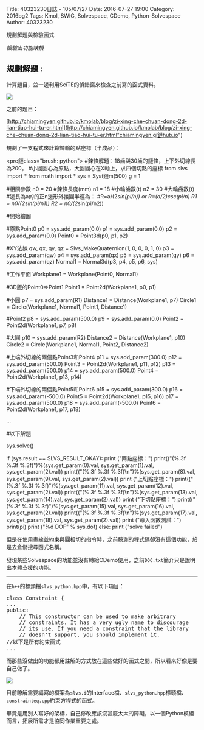 Title: 40323230日誌 - 105/07/27
Date: 2016-07-27 19:00
Category: 2016bg2
Tags: Kmol, SWIG, Solvespace, CDemo, Python-Solvespace
Author: 40323230


規劃解題與檢驗函式

*檢驗出功能缺損*

<!-- PELICAN_END_SUMMARY -->

<h2>規劃解題 :</h2>

計算題目，並一邊利用SciTE的偵錯窗來檢查之前寫的函式資料。

<img src="http://i.imgur.com/tfgUIVX.jpg" >

之前的題目：

[http://chiamingyen.github.io/kmolab/blog/zi-xing-che-chuan-dong-2d-lian-tiao-hui-tu-er.html](http://chiamingyen.github.io/kmolab/blog/zi-xing-che-chuan-dong-2d-lian-tiao-hui-tu-er.html"chiamingyen.gi鏈hub.io")

規劃了一支程式來計算鍊輪的點座標（半成品）：

<pre鏈class="brush: python">
#鍊條解題：18齒與30齒的鏈條，上下外切線長為200。
#小圓圓心為原點，大圓圓心在X軸上，求四個切點的座標
from slvs import *
from math import *
sys = Syst鏈m(500)
g = 1

#相關參數
n0 = 20 #鍊條長度(mm)
n1 = 18 #小輪齒數(t)
n2 = 30 #大輪齒數(t)
#邊長為a的的正n邊形外接圓半徑為：
#R=a/(2*sin(pi/n)) or R=(a/2)*csc(pi/n)
R1 = n0/(2*sin(pi/n1))
R2 = n0/(2*sin(pi/n2))

#開始繪圖

#原點Point0
p0 = sys.add_param(0.0)
p1 = sys.add_param(0.0)
p2 = sys.add_param(0.0)
Point0 = Point3d(p0, p1, p2)

#XY法線
qw, qx, qy, qz = Slvs_MakeQuaternion(1, 0, 0, 0, 1, 0)
p3 = sys.add_param(qw)
p4 = sys.add_param(qx)
p5 = sys.add_param(qy)
p6 = sys.add_param(qz)
Normal1 = Normal3d(p3, p4, p5, p6, sys)

#工作平面
Workplane1 = Workplane(Point0, Normal1)

#3D版的Point0=>Point1
Point1 = Point2d(Workplane1, p0, p1)

#小圓
p7 = sys.add_param(R1)
Distance1 = Distance(Workplane1, p7)
Circle1 = Circle(Workplane1, Normal1, Point1, Distance1)

#Point2
p8 = sys.add_param(500.0)
p9 = sys.add_param(0.0)
Point2 = Point2d(Workplane1, p7, p8)

#大圓
p10 = sys.add_param(R2)
Distance2 = Distance(Workplane1, p10)
Circle2 = Circle(Workplane1, Normal1, Point2, Distance2)

#上端外切線的兩個點Point3和Point4
p11 = sys.add_param(300.0)
p12 = sys.add_param(500.0)
Point3 = Point2d(Workplane1, p11, p12)
p13 = sys.add_param(500.0)
p14 = sys.add_param(500.0)
Point4 = Point2d(Workplane1, p13, p14)

#下端外切線的兩個點Point5和Point6
p15 = sys.add_param(300.0)
p16 = sys.add_param(-500.0)
Point5 = Point2d(Workplane1, p15, p16)
p17 = sys.add_param(500.0)
p18 = sys.add_param(-500.0)
Point6 = Point2d(Workplane1, p17, p18)

...

#以下解題

sys.solve()

if (sys.result == SLVS_RESULT_OKAY):
    print ("兩點座標：")
    print(("(%.3f %.3f %.3f)")%(sys.get_param(0).val, sys.get_param(1).val, sys.get_param(2).val))
    print(("(%.3f %.3f %.3f)\n")%(sys.get_param(8).val, sys.get_param(9).val, sys.get_param(2).val))
    print ("上切點座標：")
    print(("(%.3f %.3f %.3f)")%(sys.get_param(11).val, sys.get_param(12).val, sys.get_param(2).val))
    print(("(%.3f %.3f %.3f)\n")%(sys.get_param(13).val, sys.get_param(14).val, sys.get_param(2).val))
    print ("下切點座標：")
    print(("(%.3f %.3f %.3f)")%(sys.get_param(15).val, sys.get_param(16).val, sys.get_param(2).val))
    print(("(%.3f %.3f %.3f)\n")%(sys.get_param(17).val, sys.get_param(18).val, sys.get_param(2).val))
    print ("導入函數測試：")
    print(pi)
    print ("%d DOF" % sys.dof)
else:
    print ("solve failed")
</pre>

但是在使用畫線並約束與圓相切的指令時，之前臆測的程式碼卻沒有這個功能，於是去倉儲搜尋函式名稱。

發現某些Solvespace的功能並沒有轉給CDemo使用，之前`DOC.txt`簡介只是說明出本體支援的功能。

<hr>

在`h++`的標頭檔`slvs_python.hpp`中，有以下項目：

<pre class="brush: c">
class Constraint {
...
public:
    // This constructor can be used to make arbitrary
    // constraints. It has a very ugly name to discourage
    // its use. If you need a constraint that the library
    // doesn't support, you should implement it.
//以下是所有約束函式
...
</pre>

而那些沒做出的功能都用註解的方式放在這些做好的函式之間，所以看來好像是要自己做了。

<img src="http://i.imgur.com/3x4fBiB.jpg" >

目前瞭解需要編寫的檔案為`slvs.i`的Interface檔、`slvs_python.hpp`標頭檔、`constrainteq.cpp`約束方程式的函式。

畢竟是用別人寫好的架構，自己修改應該沒甚麼太大的障礙，以一個Python模組而言，拓展所需才是協同作業重要之處。
